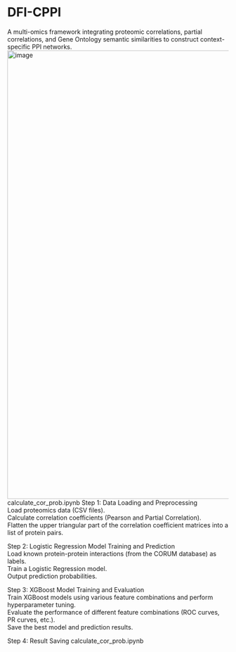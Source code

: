 # DFI-CPPI
A multi-omics framework integrating proteomic  correlations, partial correlations, and Gene Ontology semantic similarities to construct  context-specific PPI networks.
<img width="1685" height="1019" alt="image" src="https://github.com/user-attachments/assets/f9d10eef-d792-41ba-97df-ae1c26ad9475" />
calculate_cor_prob.ipynb
  Step 1: Data Loading and Preprocessing  
  Load proteomics data (CSV files).  
  Calculate correlation coefficients (Pearson and Partial Correlation).  
  Flatten the upper triangular part of the correlation coefficient matrices into a list of protein pairs.  

  Step 2: Logistic Regression Model Training and Prediction  
  Load known protein-protein interactions (from the CORUM database) as labels.  
  Train a Logistic Regression model.  
  Output prediction probabilities.  

  Step 3: XGBoost Model Training and Evaluation  
  Train XGBoost models using various feature combinations and perform hyperparameter tuning.  
  Evaluate the performance of different feature combinations (ROC curves, PR curves, etc.).  
  Save the best model and prediction results.  

  Step 4: Result Saving
calculate_cor_prob.ipynb
